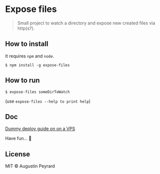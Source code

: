 # Expose files

> Small project to watch a directory and expose new created files via http(s?).

## How to install
It requires `npm` and `node`.
```
$ npm install -g expose-files
```

## How to run
```
$ expose-files someDirToWatch
```
(use `expose-files --help to print help`)

## Doc
[Dummy deploy guide on on a VPS](https://github.com/a-peyrard/expose-files/blob/master/doc/vps.md)

Have fun... 👹

## License
MIT © Augustin Peyrard
